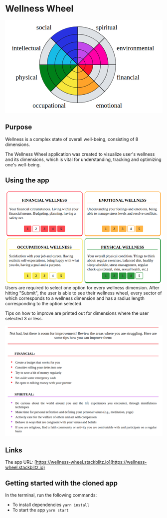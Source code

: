# Wellness Wheel
![](src/assets/wellness-wheel.png)

## **Purpose**

Wellness is a complex state of overall well-being, consisting of 8 dimensions. 

The Wellness Wheel application was created to visualize user's wellness and its dimensions, which is vital for understanding, tracking and optimizing one's well-being.

## **Using the app**
![](src/assets/select.png)
Users are required to select one option for every wellness dimension. After hitting "Submit", the user is able to see their wellness wheel, every sector of which corresponds to a wellness dimension and has a radius length corresponding to the option selected.


Tips on how to improve are printed out for dimensions where the user selected 3 or less.


![](src/assets/feedback.png)

## **Links**
The app URL: [https://wellness-wheel.stackblitz.io](https://wellness-wheel.stackblitz.io)


## Getting started with the cloned app
In the terminal, run the following commands:

  - To install dependencies  `yarn install`
  - To start the app  `yarn start`

